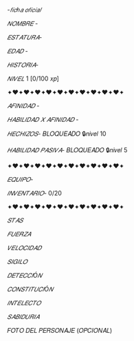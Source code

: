 -*𝑓𝑖𝑐ℎ𝑎 𝑜𝑓𝑖𝑐𝑖𝑎𝑙*

*𝑁𝑂𝑀𝐵𝑅𝐸* -

*𝐸𝑆𝑇𝐴𝑇𝑈𝑅𝐴*-

*𝐸𝐷𝐴𝐷* -

*𝐻𝐼𝑆𝑇𝑂𝑅𝐼𝐴*-

*𝑁𝐼𝑉𝐸𝐿*  1  [0/100 𝑥𝑝]

✦♥︎✦♥︎✦♥︎✦♥︎✦♥︎✦♥︎✦♥︎✦♥︎✦♥︎✦♥︎✦

*𝐴𝐹𝐼𝑁𝐼𝐷𝐴𝐷* -

*𝐻𝐴𝐵𝐼𝐿𝐼𝐷𝐴𝐷 𝑋 𝐴𝐹𝐼𝑁𝐼𝐷𝐴𝐷* -

*𝐻𝐸𝐶𝐻𝐼𝑍𝑂𝑆*- 𝐵𝐿𝑂𝑄𝑈𝐸𝐴𝐷𝑂 🔒𝑛𝑖𝑣𝑒𝑙 10 

*𝐻𝐴𝐵𝐼𝐿𝐼𝐷𝐴𝐷 𝑃𝐴𝑆𝐼𝑉𝐴*- 𝐵𝐿𝑂𝑄𝑈𝐸𝐴𝐷𝑂 🔒𝑛𝑖𝑣𝑒𝑙 5

✦♥︎✦♥︎✦♥︎✦♥︎✦♥︎✦♥︎✦♥︎✦♥︎✦♥︎✦♥︎✦

*𝐸𝑄𝑈𝐼𝑃𝑂*-

*𝐼𝑁𝑉𝐸𝑁𝑇𝐴𝑅𝐼𝑂*- 0/20

✦♥︎✦♥︎✦♥︎✦♥︎✦♥︎✦♥︎✦♥︎✦♥︎✦♥︎✦♥︎✦

*𝑆𝑇𝐴𝑆*

*𝐹𝑈𝐸𝑅𝑍𝐴*

*𝑉𝐸𝐿𝑂𝐶𝐼𝐷𝐴𝐷*

*𝑆𝐼𝐺𝐼𝐿𝑂*

*𝐷𝐸𝑇𝐸𝐶𝐶𝐼Ó𝑁*

*𝐶𝑂𝑁𝑆𝑇𝐼𝑇𝑈𝐶𝐼Ó𝑁*

*𝐼𝑁𝑇𝐸𝐿𝐸𝐶𝑇𝑂*

*𝑆𝐴𝐵𝐼𝐷𝑈𝑅𝐼𝐴*

𝐹𝑂𝑇𝑂 𝐷𝐸𝐿 𝑃𝐸𝑅𝑆𝑂𝑁𝐴𝐽𝐸 (𝑂𝑃𝐶𝐼𝑂𝑁𝐴𝐿)

<!---
Luciferi123/Luciferi123 is a ✨ special ✨ repository because its `README.md` (this file) appears on your GitHub profile.
You can click the Preview link to take a look at your changes.
--->
